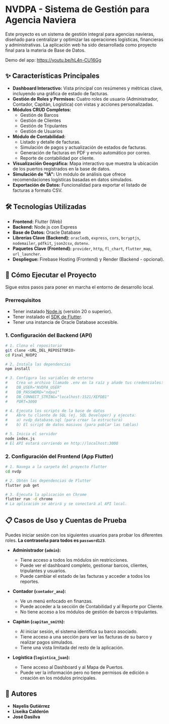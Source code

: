 # NVDPA - Sistema de Gestión para Agencia Naviera

Este proyecto es un sistema de gestión integral para agencias navieras, diseñado para centralizar y optimizar las operaciones logísticas, financieras y administrativas. La aplicación web ha sido desarrollada como proyecto final para la materia de Base de Datos.

Demo del app: https://youtu.be/hL4n-CU16Gg

## ✨ Características Principales

- **Dashboard Interactivo:** Vista principal con resúmenes y métricas clave, incluyendo una gráfica de estado de facturas.
- **Gestión de Roles y Permisos:** Cuatro roles de usuario (Administrador, Contador, Capitán, Logística) con vistas y acciones personalizadas.
- **Módulos CRUD Completos:**
    - Gestión de Barcos
    - Gestión de Clientes
    - Gestión de Tripulantes
    - Gestión de Usuarios
- **Módulo de Contabilidad:**
    - Listado y detalle de facturas.
    - Simulación de pagos y actualización de estados de facturas.
    - Generación de facturas en PDF y envío automático por correo.
    - Reporte de contabilidad por cliente.
- **Visualización Geográfica:** Mapa interactivo que muestra la ubicación de los puertos registrados en la base de datos.
- **Simulación de "IA":** Un módulo de análisis que ofrece recomendaciones logísticas basadas en datos simulados.
- **Exportación de Datos:** Funcionalidad para exportar el listado de facturas a formato CSV.

## 🛠️ Tecnologías Utilizadas

- **Frontend:** Flutter (Web)
- **Backend:** Node.js con Express
- **Base de Datos:** Oracle Database
- **Librerías Clave (Backend):** `oracledb`, `express`, `cors`, `bcryptjs`, `nodemailer`, `pdfkit`, `json2csv`, `dotenv`.
- **Paquetes Clave (Frontend):** `provider`, `http`, `fl_chart`, `flutter_map`, `url_launcher`.
- **Despliegue:** Firebase Hosting (Frontend) y Render (Backend - opcional).

## 🚀 Cómo Ejecutar el Proyecto

Sigue estos pasos para poner en marcha el entorno de desarrollo local.

### Prerrequisitos
- Tener instalado [Node.js](https://nodejs.org/) (versión 20 o superior).
- Tener instalado el [SDK de Flutter](https://flutter.dev/docs/get-started/install).
- Tener una instancia de Oracle Database accesible.

### 1. Configuración del Backend (API)
```bash
# 1. Clona el repositorio
git clone <URL_DEL_REPOSITORIO>
cd Final_NVDP2

# 2. Instala las dependencias
npm install

# 3. Configura las variables de entorno
#    Crea un archivo llamado .env en la raíz y añade tus credenciales:
#    DB_USER="NVDPA_USER"
#    DB_PASSWORD="ndpa1"
#    DB_CONNECT_STRING="localhost:1521/XEPDB1"
#    PORT=3000

# 4. Ejecuta los scripts de la base de datos
#    Abre tu cliente de SQL (ej. SQL Developer) y ejecuta:
#    a) nvdp_database.sql (para crear la estructura)
#    b) El script de datos masivos (para poblar las tablas)

# 5. Inicia el servidor
node index.js
# El API estará corriendo en http://localhost:3000
```

### 2. Configuración del Frontend (App Flutter)
```bash
# 1. Navega a la carpeta del proyecto Flutter
cd nvdp

# 2. Obtén las dependencias de Flutter
flutter pub get

# 3. Ejecuta la aplicación en Chrome
flutter run -d chrome
# La aplicación se abrirá y se conectará al API local.
```

## 📋 Casos de Uso y Cuentas de Prueba

Puedes iniciar sesión con los siguientes usuarios para probar los diferentes roles. **La contraseña para todos es `password123`**.

- **Administrador (`admin`):**
  - Tiene acceso a todos los módulos sin restricciones.
  - Puede ver el dashboard completo, gestionar barcos, clientes, tripulantes y usuarios.
  - Puede cambiar el estado de las facturas y acceder a todos los reportes.

- **Contador (`contador_ana`):**
  - Ve un menú enfocado en finanzas.
  - Puede acceder a la sección de Contabilidad y al Reporte por Cliente.
  - No tiene acceso a los módulos de gestión de barcos o tripulantes.

- **Capitán (`capitan_smith`):**
  - Al iniciar sesión, el sistema identifica su barco asociado.
  - Tiene acceso a una sección para ver las facturas de su barco y realizar pagos simulados.
  - Tiene una vista limitada del resto de la aplicación.

- **Logística (`logistica_juan`):**
  - Tiene acceso al Dashboard y al Mapa de Puertos.
  - Puede ver la información pero no tiene permisos de edición o creación en los módulos principales.

## 👥 Autores

- **Nayelis Gutiérrez**
- **Liseika Calderón**
- **José Dasilva**
